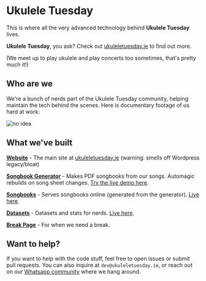 # Ukulele Tuesday

This is where all the very advanced technology behind **Ukulele Tuesday** lives.

**Ukulele Tuesday**, you ask? Check out [ukuleletuesday.ie](https://ukuleletuesday.ie) to find out more.

(We meet up to play ukulele and play concerts too sometimes, that's pretty much it!)

## Who are we

We're a bunch of nerds part of the Ukulele Tuesday community, helping maintain the tech behind the scenes. Here is documentary footage of us hard at work:

![no idea](https://media4.giphy.com/media/v1.Y2lkPTc5MGI3NjExZDZneDlvdHNvZW1hbWJvcGZodHJpYWRkYml3d2Frc2NwZ2d0eHhhdCZlcD12MV9pbnRlcm5hbF9naWZfYnlfaWQmY3Q9Zw/SRx5tBBrTQOBi/giphy.gif)


## What we've built

**[Website](https://github.com/UkuleleTuesday/website)** - The main site at [ukuleletuesday.ie](https://ukuleletuesday.ie) (warning: smells off Wordpress legacy/bloat)

**[Songbook Generator](https://github.com/UkuleleTuesday/songbook-generator)** - Makes PDF songbooks from our songs. Automagic rebuilds on song sheet changes. [Try the live demo here](https://ukuleletuesday.github.io/songbook-generator/).

**[Songbooks](https://github.com/UkuleleTuesday/songbooks)** - Serves songbooks online (generated from the generator). [Live here](https://songbooks.ukuleletuesday.ie/).

**[Datasets](https://github.com/UkuleleTuesday/datasets)** - Datasets and stats for nerds. [Live here](https://ukuleletuesday-stats.streamlit.app/).

**[Break Page](https://github.com/UkuleleTuesday/break-page)** - For when we need a break.

## Want to help?

If you want to help with the code stuff, feel free to open issues or submit pull requests. You can also inquire at `dev@ukuleletuesday.ie`, or reach out on our [Whatsapp community](https://www.ukuleletuesday.ie/whatsapp/) where we hang around.

